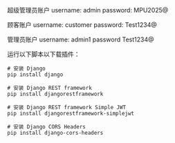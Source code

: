 超级管理员账户
username: admin
password: MPU2025@


顾客账户
username: customer
password: Test1234@

管理员账户
username: admin1
password Test1234@


运行以下脚本以下载插件：

```shell
# 安装 Django
pip install django

# 安装 Django REST framework
pip install djangorestframework

# 安装 Django REST framework Simple JWT
pip install djangorestframework-simplejwt

# 安装 Django CORS Headers
pip install django-cors-headers
```

